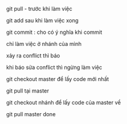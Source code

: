 git pull - trước khi làm việc

git add sau khi làm việc xong

git commit : cho có ý nghĩa khi commit

chỉ làm việc ở nhánh của mình

xảy ra conflict thì báo

khi báo sửa conflict thì ngừng làm việc

git checkout master  để lấy code mới nhất

git pull tại master

git checkout nhánh để lấy code của master về

git pull master done

